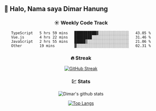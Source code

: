## 👋 Halo, Nama saya **Dimar Hanung**

<center>

### :sunny: Weekly Code Track
<!--START_SECTION:waka-->

```text
TypeScript   5 hrs 59 mins   ██████████▓░░░░░░░░░░░░░░   43.05 %
Vue.js       4 hrs 22 mins   ████████░░░░░░░░░░░░░░░░░   31.46 %
JavaScript   2 hrs 55 mins   █████▒░░░░░░░░░░░░░░░░░░░   21.06 %
Other        19 mins         ▓░░░░░░░░░░░░░░░░░░░░░░░░   02.31 %
```

<!--END_SECTION:waka-->

### :fire: Streak

[![GitHub Streak](http://github-readme-streak-stats.herokuapp.com?user=dimar-hanung)](https://git.io/streak-stats)

### :chart: Stats

![Dimar's github stats](https://github-readme-stats.vercel.app/api?username=dimar-hanung&show_icons=true&theme=vue)

[![Top Langs](https://github-readme-stats.vercel.app/api/top-langs/?username=dimar-hanung)](#)

</center>
